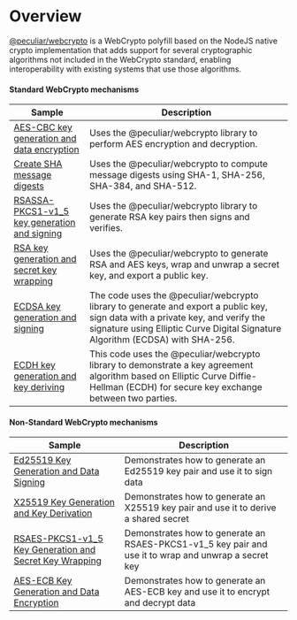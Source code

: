 # Overview
[@peculiar/webcrypto](https://github.com/PeculiarVentures/webcrypto) is a WebCrypto polyfill based on the NodeJS native crypto implementation that adds support for several cryptographic algorithms not included in the WebCrypto standard, enabling interoperability with existing systems that use those algorithms.

#### Standard WebCrypto mechanisms
| Sample             |	Description                              |
|---------------------|------------------------------------------|
| [AES-CBC key generation and data encryption](https://github.com/PeculiarVentures/webcrypto.dev-examples/blob/main/src/crypto/peculiar_webcrypto/aes_cbc.ts)	| Uses the @peculiar/webcrypto library to perform AES encryption and decryption. |
| [Create SHA message digests](https://github.com/PeculiarVentures/webcrypto.dev-examples/blob/main/src/crypto/peculiar_webcrypto/aes_cbc.ts)	| Uses the @peculiar/webcrypto to compute message digests using SHA-1, SHA-256, SHA-384, and SHA-512. |
|[RSASSA-PKCS1-v1_5 key generation and signing](https://github.com/PeculiarVentures/webcrypto.dev-examples/blob/main/src/crypto/peculiar_webcrypto/rsa_ssa.ts) | Uses the @peculiar/webcrypto library to generate RSA key pairs then signs and verifies.|
|[RSA key generation and secret key wrapping](https://github.com/PeculiarVentures/webcrypto.dev-examples/blob/main/src/crypto/peculiar_webcrypto/rsa_oaep.ts)|Uses the @peculiar/webcrypto to generate RSA and AES keys, wrap and unwrap a secret key, and export a public key.|
|[ECDSA key generation and signing](https://github.com/PeculiarVentures/webcrypto.dev-examples/blob/main/src/crypto/peculiar_webcrypto/ecdsa.ts)|The code uses the @peculiar/webcrypto library to generate and export a public key, sign data with a private key, and verify the signature using Elliptic Curve Digital Signature Algorithm (ECDSA) with SHA-256.|
|[ECDH key generation and key deriving](https://github.com/PeculiarVentures/webcrypto.dev-examples/blob/main/src/crypto/peculiar_webcrypto/ecdh.ts)|This code uses the @peculiar/webcrypto library to demonstrate a key agreement algorithm based on Elliptic Curve Diffie-Hellman (ECDH) for secure key exchange between two parties.|

#### Non-Standard WebCrypto mechanisms

| Sample             |	Description                              |
|---------------------|------------------------------------------|
| [Ed25519 Key Generation and Data Signing](https://github.com/PeculiarVentures/webcrypto.dev-examples/blob/main/src/crypto/peculiar_webcrypto/eddsa.ts) | Demonstrates how to generate an Ed25519 key pair and use it to sign data |
| [X25519 Key Generation and Key Derivation](https://github.com/PeculiarVentures/webcrypto.dev-examples/blob/main/src/crypto/peculiar_webcrypto/ecdh_es.ts) | Demonstrates how to generate an X25519 key pair and use it to derive a shared secret | 
| [RSAES-PKCS1-v1_5 Key Generation and Secret Key Wrapping](https://github.com/PeculiarVentures/webcrypto.dev-examples/blob/main/src/crypto/peculiar_webcrypto/rsa_oaep.ts) | Demonstrates how to generate an RSAES-PKCS1-v1_5 key pair and use it to wrap and unwrap a secret key |
| [AES-ECB Key Generation and Data Encryption](https://github.com/PeculiarVentures/webcrypto.dev-examples/blob/main/src/crypto/peculiar_webcrypto/aes_ecb.ts) | Demonstrates how to generate an AES-ECB key and use it to encrypt and decrypt data |
